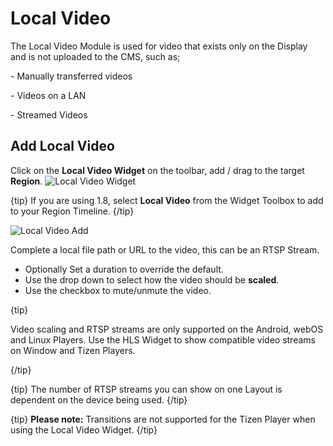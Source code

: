 <!--toc=widgets-->

# Local Video

The Local Video Module is used for video that exists only on the Display and is not uploaded to the CMS, such as; 

\- Manually transferred videos

\- Videos on a LAN

\- Streamed Videos



## Add Local Video

Click on the **Local Video Widget** on the toolbar,  add / drag to the target **Region**.  ![Local Video Widget](img/v2_media_localvideo_widget.png)

{tip}
If you are using 1.8, select **Local Video** from the Widget Toolbox to add to your Region Timeline.
{/tip}

![Local Video Add](img/v2_media_localvideo.png)

Complete a local file path or URL to the video, this can be an RTSP Stream.

- Optionally Set a duration to override the default.
- Use the drop down to select how the video should be **scaled**.
- Use the checkbox to mute/unmute the video.

{tip}

Video scaling and RTSP streams are only supported on the Android, webOS and Linux Players. Use the HLS Widget to show compatible video streams on Window and Tizen Players.

{/tip}

{tip}
 The number of RTSP streams you can show on one Layout is dependent on the device being used.
{/tip}

{tip}
**Please note:** Transitions are not supported for the Tizen Player when using the Local Video Widget.
{/tip}